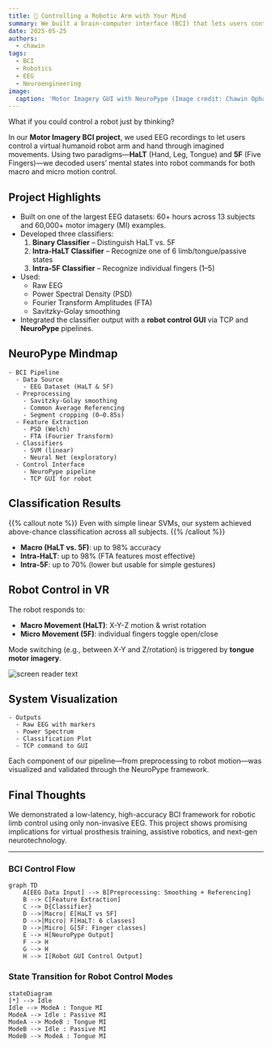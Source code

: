 ```yaml
---
title: 🧠 Controlling a Robotic Arm with Your Mind
summary: We built a brain-computer interface (BCI) that lets users control a virtual humanoid robot arm using motor imagery from EEG signals.
date: 2025-05-25
authors:
  - chawin
tags:
  - BCI
  - Robotics
  - EEG
  - Neuroengineering
image:
  caption: 'Motor Imagery GUI with NeuroPype (Image credit: Chawin Ophaswongse)'
---
```


What if you could control a robot just by thinking?

In our **Motor Imagery BCI project**, we used EEG recordings to let users control a virtual humanoid robot arm and hand through imagined movements. Using two paradigms—**HaLT** (Hand, Leg, Tongue) and **5F** (Five Fingers)—we decoded users’ mental states into robot commands for both macro and micro motion control.

## Project Highlights

- Built on one of the largest EEG datasets: 60+ hours across 13 subjects and 60,000+ motor imagery (MI) examples.
- Developed three classifiers:
  1. **Binary Classifier** – Distinguish HaLT vs. 5F
  2. **Intra-HaLT Classifier** – Recognize one of 6 limb/tongue/passive states
  3. **Intra-5F Classifier** – Recognize individual fingers (1–5)
- Used:
  - Raw EEG
  - Power Spectral Density (PSD)
  - Fourier Transform Amplitudes (FTA)
  - Savitzky-Golay smoothing
- Integrated the classifier output with a **robot control GUI** via TCP and **NeuroPype** pipelines.

## NeuroPype Mindmap

```markmap {height="220px"}
- BCI Pipeline
  - Data Source
    - EEG Dataset (HaLT & 5F)
  - Preprocessing
    - Savitzky-Golay smoothing
    - Common Average Referencing
    - Segment cropping (0–0.85s)
  - Feature Extraction
    - PSD (Welch)
    - FTA (Fourier Transform)
  - Classifiers
    - SVM (linear)
    - Neural Net (exploratory)
  - Control Interface
    - NeuroPype pipeline
    - TCP GUI for robot
```

## Classification Results

{{% callout note %}}
Even with simple linear SVMs, our system achieved above-chance classification across all subjects.
{{% /callout %}}

- **Macro (HaLT vs. 5F)**: up to 98% accuracy
- **Intra-HaLT**: up to 98% (FTA features most effective)
- **Intra-5F**: up to 70% (lower but usable for simple gestures)

## Robot Control in VR

The robot responds to:
- **Macro Movement (HaLT)**: X-Y-Z motion & wrist rotation
- **Micro Movement (5F)**: individual fingers toggle open/close

Mode switching (e.g., between X-Y and Z/rotation) is triggered by **tongue motor imagery**.

![screen reader text](gui_combined.jpg "GUI in different modes")

## System Visualization

```markmap {height="200px"}
- Outputs
  - Raw EEG with markers
  - Power Spectrum
  - Classification Plot
  - TCP command to GUI
```

Each component of our pipeline—from preprocessing to robot motion—was visualized and validated through the NeuroPype framework.

## Final Thoughts

We demonstrated a low-latency, high-accuracy BCI framework for robotic limb control using only non-invasive EEG. This project shows promising implications for virtual prosthesis training, assistive robotics, and next-gen neurotechnology.

---

<!-- 🙌 Like what you see? Consider connecting with us on [GitHub](https://github.com/ChawinOph) or [Google Scholar](https://scholar.google.com/citations?user=yRCm1skAAAAJ). -->

<!-- ## Diagrams

Hugo Blox supports the _Mermaid_ Markdown extension for diagrams. -->

### BCI Control Flow

<!-- https://www.mermaidchart.com/play?utm_source=mermaid_live_editor&utm_medium=toggle#pako:eNptj8tugzAQRX9lxLZimS68iNQABqQ-ojRdGRauMzykxIMGU6VK8u8Fu4u2qle-OmeuZi6RoQNGIorjuLKGbNO3orLgn-vwhAIYD9O5st5oWQ8d7NOgPKgsyyHVTkNph8nVEMdr2Kgt48BkcBx72wp4PRG5bv7CHeywQUZr5lSHko0fSpRE7SZGyM6OtXE92W8h8UJ6SY56Lmx65FsA6QKuT9owXSFThX7cw8cIK1n_4r3n0nMB92CWHhz_k3K1kgLkvBzyHy_zWxTqGSem7eeA8DK55eaAZcAh5D9D4UOpdvRODvK3EhKyjuk4T0a3L5l-ddM -->

```mermaid
graph TD
    A[EEG Data Input] --> B[Preprocessing: Smoothing + Referencing]
    B --> C[Feature Extraction]
    C --> D{Classifier}
    D -->|Macro| E[HaLT vs 5F]
    D -->|Micro| F[HaLT: 6 classes]
    D -->|Micro| G[5F: Finger classes]
    E --> H[NeuroPype Output]
    F --> H
    G --> H
    H --> I[Robot GUI Control Output]
```

### State Transition for Robot Control Modes

```mermaid
stateDiagram
[*] --> Idle
Idle --> ModeA : Tongue MI
ModeA --> Idle : Passive MI
ModeA --> ModeB : Tongue MI
ModeB --> Idle : Passive MI
ModeB --> ModeA : Tongue MI
```
